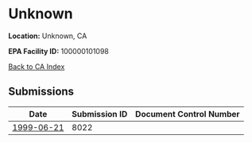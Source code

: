 # Unknown

**Location:** Unknown, CA

**EPA Facility ID:** 100000101098

[Back to CA Index](../../index.md)

## Submissions

| Date | Submission ID | Document Control Number |
|------|--------------|-------------------------|
| [1999-06-21](submissions/8022.md) | 8022 |  |
